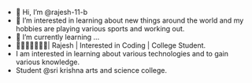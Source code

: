 - 👋 Hi, I’m @rajesh-11-b
- 👀 I’m interested in learning about new things around the world and my hobbies are playing various sports and working out.
- 🌱 I’m currently learning ...
- 👩🏻‍💻📓✍🏻💡| Rajesh | Interested in Coding | College Student.
- I am interested in learning about various technologies and to gain various knowledge.
- Student @sri krishna arts and science college. 

<!---
rajesh-11-b/rajesh-11-b is a ✨ special ✨ repository because its `README.md` (this file) appears on your GitHub profile.
You can click the Preview link to take a look at your changes.
--->
